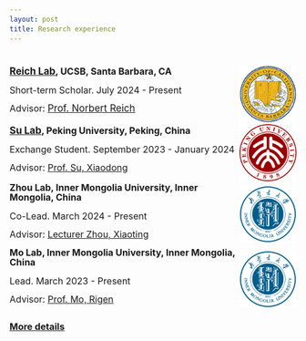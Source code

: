 ```yaml
---
layout: post
title: Research experience
---
```



<html>
<head>
  <!-- ... 其他头部信息 ... -->
</head>
<body>
  <h1 style="margin-bottom: 20px;">  </h1> <!-- 标题和这个div之间的空间 -->
  
  <div style="display: flex; justify-content: space-between; align-items: center; flex-wrap: wrap; margin-top: 20px;">
  <!-- DNMT3A, UCSB Experience -->
  <div style="flex: 0 1 100%; display: flex; align-items: center;">
    <div style="flex: 1;">
      <strong style="font-size: 16px; line-height: 1;"><a href="https://reich.chem.ucsb.edu/" target="_blank" style="font-size: 17px;"><u>Reich Lab</u></a>, UCSB, Santa Barbara, CA</strong>
      <p style="font-size: 16px; line-height: 1;">Short-term Scholar. July 2024 - Present</p>
      <p style="font-size: 16px; line-height: 1;">Advisor: <a href="https://reich.chem.ucsb.edu/people/norbert-reich" target="_blank" style="font-size: 17px;"><u>Prof. Norbert Reich</u></a></p> 
    </div>
    <div>
      <img src="/assets/img/UCSB.png" alt="UCSB" style="height: 100px;">
    </div>
  </div>
  <!-- SC, Peking University Experience -->
  <div style="flex: 0 1 100%; display: flex; align-items: center;">
    <div style="flex: 1;">
      <strong style="font-size: 16px; line-height: 1;"><a href="https://www.bio.pku.edu.cn/homes/Index/news_cont_jl/17/63.html" target="_blank" style="font-size: 17px;"><u>Su Lab</u></a>, Peking University, Peking, China</strong>
      <p style="font-size: 16px; line-height: 1;">Exchange Student. September 2023 - January 2024</p>
      <p style="font-size: 16px; line-height: 1;">Advisor: <a href="https://www.bio.pku.edu.cn/enhomes/news/teacher_dis/63.html" target="_blank"><u>Prof. Su, Xiaodong</u></a></p>
    </div>
    <div>
      <img src="/assets/img/PKU.png" alt="PKU" style="height: 100px;">
    </div>
  </div>
  <!-- Succinate dehydrogenase, Inner Mongolia University Experience -->
  <div style="flex: 0 1 100%; display: flex; align-items: center;">
    <div style="flex: 1;">
      <strong style="font-size: 16px; line-height: 1;">Zhou Lab, Inner Mongolia University, Inner Mongolia, China</strong>
      <p style="font-size: 16px; line-height: 1;">Co-Lead. March 2024 - Present</p>
      <p style="font-size: 16px; line-height: 1;">Advisor: <a href="https://smkxxy.imu.edu.cn/info/1043/3217.htm" target="_blank"><u>Lecturer Zhou, Xiaoting</u></a></p>
    </div>
    <div>
      <img src="/assets/img/IMU.png" alt="IMU" style="height: 100px;">
    </div>
  </div>
  <!-- Succinate dehydrogenase, Inner Mongolia University Experience -->
  <div style="flex: 0 1 100%; display: flex; align-items: center;">
    <div style="flex: 1;">
      <strong style="font-size: 16px; line-height: 1;">Mo Lab, Inner Mongolia University, Inner Mongolia, China</strong>
      <p style="font-size: 16px; line-height: 1;">Lead. March 2023 - Present</p>
      <p style="font-size: 16px; line-height: 1;">Advisor: <a href="https://smkxxy.imu.edu.cn/info/1050/3124.htm" target="_blank"><u>Prof. Mo, Rigen</u></a></p>
    </div>
    <div>
      <img src="/assets/img/IMU.png" alt="IMU" style="height: 100px;">
    </div>
  </div>

  <p><strong style="font-size: 16px;"><a href="https://manxin-c.github.io/researchexperience/">More details</a></strong></p>

